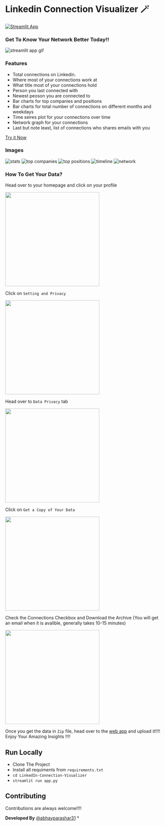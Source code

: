 # Linkedin Connection Visualizer 🪄
[![Streamlit App](https://static.streamlit.io/badges/streamlit_badge_black_white.svg)](https://share.streamlit.io/abhayparashar31/linkedin-connection-visualizer/main/app.py)
 
 ### Get To Know Your Network Better Today!!
 ![streamlit app gif](data/app.gif)


### Features
- Total connections on Linkedin.
- Where most of your connections work at
- What title most of your connections hold
- Person you last connected with
- Newest peoson you are connected to
- Bar charts for top companies and positions
- Bar charts for total number of connections on different months and weekdays
- Time seires plot for your connections over time
- Network graph for your connections 
- Last but note least, list of connections who shares emails with you


[Try it Now](https://share.streamlit.io/abhayparashar31/linkedin-connection-visualizer/main/app.py)

### Images
![stats](data/media/top_highlights.png)
![top companies](data/media/top_companies.png)
![top positions](data/media/top_positions.png)
![timeline](data/media/timline.png)
![network](data/media/company_network.png)

### How To Get Your Data?

Head over to your homepage and click on your profile

<img src='data/get_data/1.png' width = 300/>

Click on `Setting and Privacy`

<img src='data/get_data/2.png' width = 300/>

Head over to `Data Privacy` tab

<img src='data/get_data/3.png' width = 300/>

Click on `Get a Copy of Your Data`

<img src='data/get_data/4.png' width = 300/>

Check the Connections Checkbox and Download the Archive (You will get an email when it is avalible, generally takes 10-15 minutes)

<img src='data/get_data/5.png' width = 300/>

Once you get the data in `Zip` file, head over to the [web app](https://share.streamlit.io/abhayparashar31/linkedin-connection-visualizer/main/app.py) and upload it!!!! 
Enjoy Your Amazing Insights !!!!

## Run Locally
* Clone The Project
* Install all requiments from `requirements.txt`
* `cd LinkedIn-Connection-Visualizer`
* `streamlit run app.py`

## Contributing

Contributions are always welcome!!!!

**Developed By** [@abhayparashar31](https://github.com/Abhayparashar31)
* 
